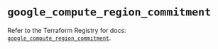 # `google_compute_region_commitment`

Refer to the Terraform Registry for docs: [`google_compute_region_commitment`](https://registry.terraform.io/providers/hashicorp/google/6.11.0/docs/resources/compute_region_commitment).
